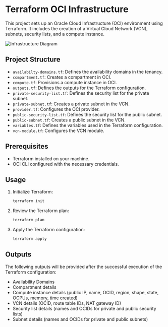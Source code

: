 # Terraform OCI Infrastructure

This project sets up an Oracle Cloud Infrastructure (OCI) environment using Terraform. It includes the creation of a Virtual Cloud Network (VCN), subnets, security lists, and a compute instance.

![Infrastructure Diagram](infrastructure-diagram.png)

## Project Structure

- `availabilty-domains.tf`: Defines the availability domains in the tenancy.
- `compartment.tf`: Creates a compartment in OCI.
- `compute.tf`: Provisions a compute instance in OCI.
- `outputs.tf`: Defines the outputs for the Terraform configuration.
- `private-security-list.tf`: Defines the security list for the private subnet.
- `private-subnet.tf`: Creates a private subnet in the VCN.
- `provider.tf`: Configures the OCI provider.
- `public-security-list.tf`: Defines the security list for the public subnet.
- `public-subnet.tf`: Creates a public subnet in the VCN.
- `variables.tf`: Defines the variables used in the Terraform configuration.
- `vcn-module.tf`: Configures the VCN module.

## Prerequisites

- Terraform installed on your machine.
- OCI CLI configured with the necessary credentials.

## Usage



1. Initialize Terraform:
    ```sh
    terraform init
    ```

2. Review the Terraform plan:
    ```sh
    terraform plan
    ```

3. Apply the Terraform configuration:
    ```sh
    terraform apply
    ```

## Outputs

The following outputs will be provided after the successful execution of the Terraform configuration:

- Availability Domains
- Compartment details
- Compute instance details (public IP, name, OCID, region, shape, state, OCPUs, memory, time created)
- VCN details (OCID, route table IDs, NAT gateway ID)
- Security list details (names and OCIDs for private and public security lists)
- Subnet details (names and OCIDs for private and public subnets)

